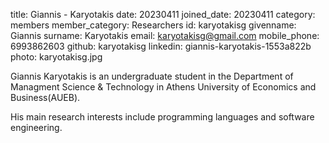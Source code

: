 title: Giannis - Karyotakis 
date: 20230411 
joined_date: 20230411 
category: members 
member_category: Researchers
id: karyotakisg
givenname: Giannis
surname: Karyotakis
email: karyotakisg@gmail.com
mobile_phone: 6993862603
github: karyotakisg
linkedin: giannis-karyotakis-1553a822b
photo: karyotakisg.jpg 

Giannis Karyotakis is an undergraduate student in the Department of Managment Science & Technology in Athens University of Economics and Business(AUEB).

His main research interests include programming languages and software engineering.